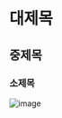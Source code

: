 # 대제목
## 중제목
### 소제목
![image](https://github.com/2024-SMHRD-SW-Fullstack-1/Tiger99/assets/162541398/66fdc7b0-e198-4b2b-a333-60ec75b9bb2e)
